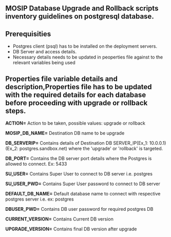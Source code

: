 ## MOSIP Database Upgrade and Rollback scripts inventory guidelines on postgresql database.
## Prerequisities
* Postgres client (psql) has to be installed on the deployment servers.
* DB Server and access details.
* Necessary details needs to be updated in peoperties file against to the relevant variables being used 

## Properties file variable details and description,Properties file has to be updated with the required details for each database before proceeding with upgrade or rollback steps.

**ACTION=** Action to be taken, possible values: upgrade or rollback

**MOSIP_DB_NAME=** Destination DB name to be upgrade

**DB_SERVERIP=** Contains details of Destination DB SERVER_IP(Ex_1: 10.0.0.1) (Ex_2: postgres.sandbox.net) where the 'upgrade' or 'rollback' is targeted.

**DB_PORT=** Contains the DB server port details where the Postgres is allowed to connect. Ex: 5433

**SU_USER=** Contains Super User to connect to DB server i.e. postgres

**SU_USER_PWD=** Contains Super User password to connect to DB server

**DEFAULT_DB_NAME=** Default database name to connect with respective postgres server i.e. ex: postgres

**DBUSER_PWD=** Contains DB user password for required postgres DB

**CURRENT_VERSION=** Contains Current DB version

**UPGRADE_VERSION=** Contains final DB version after upgrade